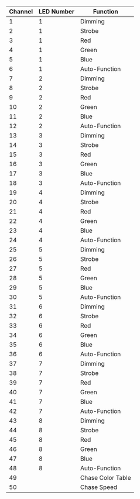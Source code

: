 | Channel | LED Number | Function          |
|---------|------------|-------------------|
| 1       | 1          | Dimming           |
| 2       | 1          | Strobe            |
| 3       | 1          | Red               |
| 4       | 1          | Green             |
| 5       | 1          | Blue              |
| 6       | 1          | Auto-Function     |
| 7       | 2          | Dimming           |
| 8       | 2          | Strobe            |
| 9       | 2          | Red               |
| 10      | 2          | Green             |
| 11      | 2          | Blue              |
| 12      | 2          | Auto-Function     |
| 13      | 3          | Dimming           |
| 14      | 3          | Strobe            |
| 15      | 3          | Red               |
| 16      | 3          | Green             |
| 17      | 3          | Blue              |
| 18      | 3          | Auto-Function     |
| 19      | 4          | Dimming           |
| 20      | 4          | Strobe            |
| 21      | 4          | Red               |
| 22      | 4          | Green             |
| 23      | 4          | Blue              |
| 24      | 4          | Auto-Function     |
| 25      | 5          | Dimming           |
| 26      | 5          | Strobe            |
| 27      | 5          | Red               |
| 28      | 5          | Green             |
| 29      | 5          | Blue              |
| 30      | 5          | Auto-Function     |
| 31      | 6          | Dimming           |
| 32      | 6          | Strobe            |
| 33      | 6          | Red               |
| 34      | 6          | Green             |
| 35      | 6          | Blue              |
| 36      | 6          | Auto-Function     |
| 37      | 7          | Dimming           |
| 38      | 7          | Strobe            |
| 39      | 7          | Red               |
| 40      | 7          | Green             |
| 41      | 7          | Blue              |
| 42      | 7          | Auto-Function     |
| 43      | 8          | Dimming           |
| 44      | 8          | Strobe            |
| 45      | 8          | Red               |
| 46      | 8          | Green             |
| 47      | 8          | Blue              |
| 48      | 8          | Auto-Function     |
| 49      |            | Chase Color Table |
| 50      |            | Chase Speed       |

